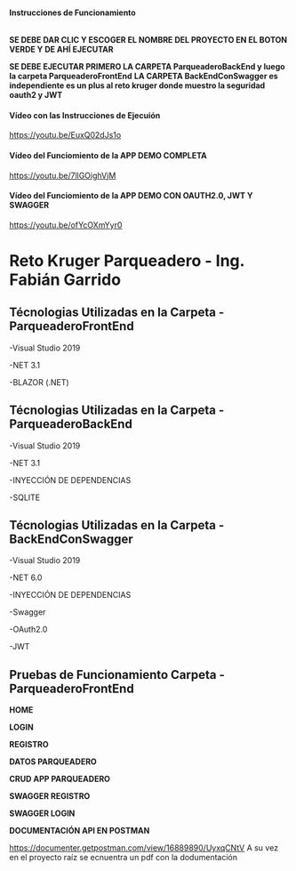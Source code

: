 #### Instrucciones de Funcionamiento
<img src="/ImagenesReadme/Verde.png" alt=""/>

**SE DEBE DAR CLIC Y ESCOGER EL NOMBRE DEL PROYECTO EN EL BOTON VERDE Y DE AHÍ EJECUTAR**


**SE DEBE EJECUTAR PRIMERO LA CARPETA ParqueaderoBackEnd  y luego la carpeta ParqueaderoFrontEnd**
**LA CARPETA BackEndConSwagger es independiente es un plus al reto kruger donde muestro la seguridad oauth2 y JWT**


#### Vídeo con las Instrucciones de Ejecuión
https://youtu.be/EuxQ02dJs1o

#### Vídeo del Funciomiento de la APP DEMO COMPLETA
https://youtu.be/7llGOighVjM

#### Vídeo del Funciomiento de la APP DEMO CON OAUTH2.0, JWT Y SWAGGER
https://youtu.be/ofYcOXmYyr0

# Reto Kruger Parqueadero - Ing. Fabián Garrido

## Técnologias Utilizadas en la Carpeta - ParqueaderoFrontEnd

-Visual Studio 2019


-NET 3.1


-BLAZOR (.NET)


## Técnologias Utilizadas en la Carpeta - ParqueaderoBackEnd

-Visual Studio 2019


-NET 3.1


-INYECCIÓN DE DEPENDENCIAS


-SQLITE

## Técnologias Utilizadas en la Carpeta - BackEndConSwagger

-Visual Studio 2019


-NET 6.0


-INYECCIÓN DE DEPENDENCIAS


-Swagger


-OAuth2.0


-JWT

## Pruebas de Funcionamiento Carpeta - ParqueaderoFrontEnd
**__HOME__**
<img src="/ImagenesReadme/home.PNG" alt=""/>


**__LOGIN__**
<img src="/ImagenesReadme/Login.png" alt=""/>


**__REGISTRO__**
<img src="/ImagenesReadme/Registro.png" alt=""/>


**__DATOS PARQUEADERO__**
<img src="/ImagenesReadme/DatosParqueadero.png" alt=""/>


**CRUD APP PARQUEADERO**
<img src="/ImagenesReadme/CRUD.png" alt=""/>



**__SWAGGER REGISTRO__**
<img src="/ImagenesReadme/RegisterSwagger.png" alt=""/>
<img src="/ImagenesReadme/RegsiterSwggerJWT.png" alt=""/>


**__SWAGGER LOGIN__**
<img src="/ImagenesReadme/LoginSwggerJWT.png" alt=""/>
<img src="/ImagenesReadme/LoginSwggerJWTEncript.png" alt=""/>


**__DOCUMENTACIÓN API EN POSTMAN__**


https://documenter.getpostman.com/view/16889890/UyxqCNtV
A su vez en el proyecto raíz se ecnuentra un pdf con la dodumentación










